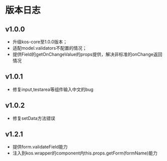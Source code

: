 # 版本日志

## v1.0.0

* 升级kos-core至1.0.0版本；
* 适配model.validators不配置的情况；
* 提供Field的getOnChangeValue的props提供，解决非标准的onChange返回情况


## v1.0.1

* 修复input,testarea等组件输入中文的bug

## v1.0.2

* 修复setData方法错误


## v1.2.1

* 提供form.validateField能力
* 注入到kos.wrapper的component内this.props.getForm(formName)能力
